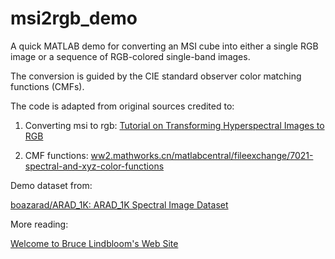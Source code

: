 # msi2rgb_demo
A quick MATLAB demo for converting an MSI cube into either a single RGB image or a sequence of RGB-colored single-band images.

The conversion is guided by the CIE standard observer color matching functions (CMFs).

The code is adapted from original sources credited to:

1. Converting msi to rgb: [Tutorial on Transforming Hyperspectral Images to RGB](https://personalpages.manchester.ac.uk/staff/david.foster/Tutorial_HSI2RGB/Tutorial_HSI2RGB.html)

2. CMF functions: [ww2.mathworks.cn/matlabcentral/fileexchange/7021-spectral-and-xyz-color-functions](https://ww2.mathworks.cn/matlabcentral/fileexchange/7021-spectral-and-xyz-color-functions)

Demo dataset from:

[boazarad/ARAD_1K: ARAD_1K Spectral Image Dataset](https://github.com/boazarad/ARAD_1K)

More reading:

[Welcome to Bruce Lindbloom's Web Site](http://www.brucelindbloom.com/)





